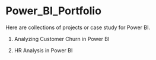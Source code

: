 # Power_BI_Portfolio
Here are collections of projects or case study for Power BI. 

1. Analyzing Customer Churn in Power BI


2. HR Analysis in Power BI

